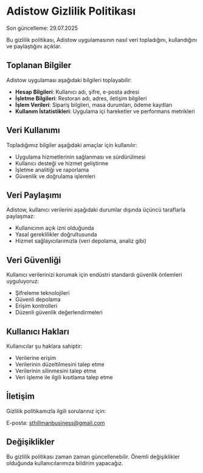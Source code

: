 # Adistow Gizlilik Politikası

Son güncelleme: 29.07.2025

Bu gizlilik politikası, Adistow uygulamasının nasıl veri topladığını, kullandığını ve paylaştığını açıklar.

## Toplanan Bilgiler

Adistow uygulaması aşağıdaki bilgileri toplayabilir:

- **Hesap Bilgileri**: Kullanıcı adı, şifre, e-posta adresi
- **İşletme Bilgileri**: Restoran adı, adres, iletişim bilgileri
- **İşlem Verileri**: Sipariş bilgileri, masa durumları, ödeme kayıtları
- **Kullanım İstatistikleri**: Uygulama içi hareketler ve performans metrikleri

## Veri Kullanımı

Topladığımız bilgiler aşağıdaki amaçlar için kullanılır:

- Uygulama hizmetlerinin sağlanması ve sürdürülmesi
- Kullanıcı desteği ve hizmet geliştirme
- İşletme analitiği ve raporlama
- Güvenlik ve doğrulama işlemleri

## Veri Paylaşımı

Adistow, kullanıcı verilerini aşağıdaki durumlar dışında üçüncü taraflarla paylaşmaz:

- Kullanıcının açık izni olduğunda
- Yasal gereklilikler doğrultusunda
- Hizmet sağlayıcılarımızla (veri depolama, analiz gibi)

## Veri Güvenliği

Kullanıcı verilerinizi korumak için endüstri standardı güvenlik önlemleri uyguluyoruz:

- Şifreleme teknolojileri
- Güvenli depolama
- Erişim kontrolleri
- Düzenli güvenlik değerlendirmeleri

## Kullanıcı Hakları

Kullanıcılar şu haklara sahiptir:

- Verilerine erişim
- Verilerinin düzeltilmesini talep etme
- Verilerinin silinmesini talep etme
- Veri işleme ile ilgili kısıtlama talep etme

## İletişim

Gizlilik politikamızla ilgili sorularınız için:

E-posta: sthillmanbusiness@gmail.com

## Değişiklikler

Bu gizlilik politikası zaman zaman güncellenebilir. Önemli değişiklikler olduğunda kullanıcılarımıza bildirim yapacağız. 
